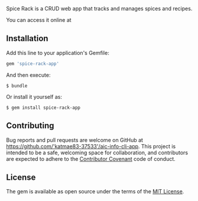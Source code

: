 Spice Rack is a CRUD web app that tracks and manages spices and recipes.

You can access it online at


## Installation

Add this line to your application's Gemfile:

```ruby
gem 'spice-rack-app'
```

And then execute:

    $ bundle

Or install it yourself as:

    $ gem install spice-rack-app


## Contributing

Bug reports and pull requests are welcome on GitHub at https://github.com/'katmae83-37533'/aic-info-cli-app. This project is intended to be a safe, welcoming space for collaboration, and contributors are expected to adhere to the [Contributor Covenant](http://contributor-covenant.org) code of conduct.


## License

The gem is available as open source under the terms of the [MIT License](http://opensource.org/licenses/MIT).
